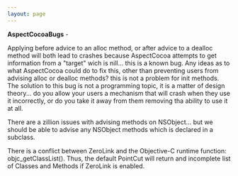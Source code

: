 ```yaml
---
layout: page
---
```


**AspectCocoaBugs** - 

Applying before advice to an alloc method, or after advice to a dealloc method will both lead to crashes because AspectCocoa attempts to get information from a "target" wich is nill... this is a known bug. Any ideas as to what AspectCocoa could do to fix this, other than preventing users from advising alloc or dealloc methods?  this is not a problem for init methods.  The solution to this bug is not a programming topic, it is a matter of design theory... do you allow your users a mechanism that will crash when they use it incorrectly, or do you take it away from them removing tha ability to use it at all.

There are a zillion issues with advising methods on NSObject... but we should be able to advise any NSObject methods which is declared in a subclass.

There is a conflict between ZeroLink and the Objective-C runtime function: objc_getClassList().  Thus, the default PointCut will return and incomplete list of Classes and Methods if ZeroLink is enabled.
